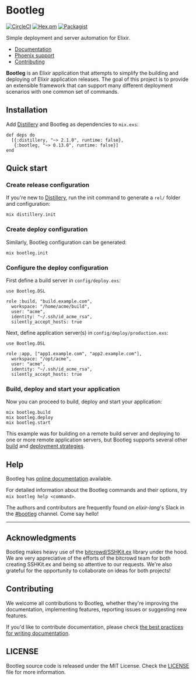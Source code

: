 # Bootleg

[![CircleCI](https://img.shields.io/circleci/project/github/labzero/bootleg/master.svg)](https://circleci.com/gh/labzero/bootleg) [![Hex.pm](https://img.shields.io/hexpm/v/bootleg.svg)](https://hex.pm/packages/bootleg) [![Packagist](https://img.shields.io/packagist/l/doctrine/orm.svg)](https://github.com/labzero/bootleg/blob/master/LICENSE)

Simple deployment and server automation for Elixir.

 * [Documentation](https://hexdocs.pm/bootleg)
 * [Phoenix support](https://hexdocs.pm/bootleg/reference/phoenix.html)
 * [Contributing](https://github.com/labzero/bootleg/blob/master/CONTRIBUTING.md)

**Bootleg** is an Elixir application that attempts to simplify the building and deploying of Elixir application releases. The goal of this project is to provide an extensible framework that can support many different deployment scenarios with one common set of commands.

## Installation

Add [Distillery](https://github.com/bitwalker/distillery) and Bootleg as dependencies to `mix.exs`:

```
def deps do
  [{:distillery, "~> 2.1.0", runtime: false},
   {:bootleg, "~> 0.13.0", runtime: false}]
end
```

## Quick start

### Create release configuration

If you're new to [Distillery](https://github.com/bitwalker/distillery), run the init command to generate a `rel/` folder and configuration:

```
mix distillery.init
```

### Create deploy configuration

Similarly, Bootleg configuration can be generated:

```
mix bootleg.init
```

### Configure the deploy configuration

First define a build server in `config/deploy.exs`:

```
use Bootleg.DSL

role :build, "build.example.com", 
  workspace: "/home/acme/build",
  user: "acme",
  identity: "~/.ssh/id_acme_rsa",
  silently_accept_hosts: true

```   

Next, define application server(s) in `config/deploy/production.exs`:

```
use Bootleg.DSL

role :app, ["app1.example.com", "app2.example.com"],
  workspace: "/opt/acme",
  user: "acme",
  identity: "~/.ssh/id_acme_rsa",
  silently_accept_hosts: true
```


### Build, deploy and start your application   
Now you can proceed to build, deploy and start your application:

```
mix bootleg.build
mix bootleg.deploy
mix bootleg.start
```
This example was for building on a remote build server and deploying to one or more remote application servers, but Bootleg supports several other [build](https://hexdocs.pm/bootleg/config/build.html) and [deployment strategies](https://hexdocs.pm/bootleg/config/deploy.html).

## Help

Bootleg has [online documentation](https://hexdocs.pm/bootleg) available.

For detailed information about the Bootleg commands and their options, try `mix bootleg help <command>`.

The authors and contributors are frequently found on *elixir-lang*'s Slack in the [#bootleg](http://elixir-lang.slack.com/messages/bootleg/) channel. Come say hello!

-----

## Acknowledgments

Bootleg makes heavy use of the [bitcrowd/SSHKit.ex](https://github.com/bitcrowd/sshkit.ex)
library under the hood. We are very appreciative of the efforts of the bitcrowd team for both creating SSHKit.ex and being so attentive to our requests. We're also grateful for the opportunity to collaborate
on ideas for both projects!

## Contributing

We welcome all contributions to Bootleg, whether they're improving the documentation, implementing features, reporting issues or suggesting new features.

If you'd like to contribute documentation, please check
[the best practices for writing documentation][writing-docs].


## LICENSE

Bootleg source code is released under the MIT License.
Check the [LICENSE](LICENSE) file for more information.

  [issues]: https://github.com/labzero/bootleg/issues
  [pulls]: https://github.com/labzero/bootleg/pulls
  [writing-docs]: https://hexdocs.pm/elixir/master/writing-documentation.html
